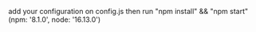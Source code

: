 add your configuration on config.js then run "npm install" && "npm start"
(npm: '8.1.0',
node: '16.13.0')

